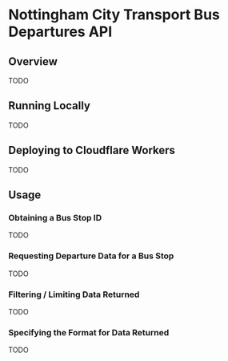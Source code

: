 # Nottingham City Transport Bus Departures API

## Overview

TODO

## Running Locally

TODO

## Deploying to Cloudflare Workers

TODO

## Usage

### Obtaining a Bus Stop ID

TODO

### Requesting Departure Data for a Bus Stop

TODO

### Filtering / Limiting Data Returned

TODO

### Specifying the Format for Data Returned

TODO
